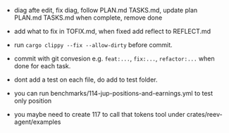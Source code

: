 - diag afte edit, fix diag, follow PLAN.md TASKS.md, update plan PLAN.md TASKS.md when complete, remove done
- add what to fix in TOFIX.md, when fixed add reflect to REFLECT.md
- run `cargo clippy --fix --allow-dirty`  before commit.
- commit with git convesion e.g. `feat:...`, `fix:...`, `refactor:...` when done for each task.
- dont add a test on each file, do add to test folder.


- you can run benchmarks/114-jup-positions-and-earnings.yml to test only position
- you maybe need to create 117 to call that tokens tool under crates/reev-agent/examples
